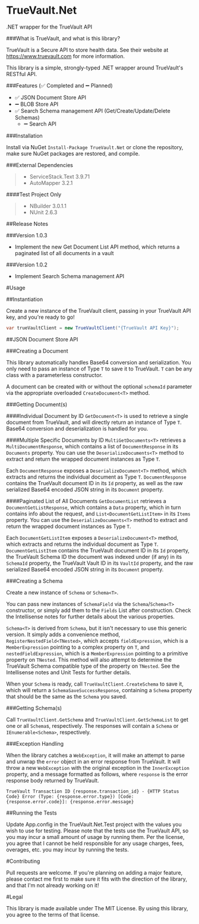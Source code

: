 TrueVault.Net
=============

.NET wrapper for the TrueVault API

###What is TrueVault, and what is this library?

TrueVault is a Secure API to store health data. See their website at https://www.truevault.com for more information.

This library is a simple, strongly-typed .NET wrapper around TrueVault's RESTful API.

###Features (:white_check_mark: Completed and :heavy_minus_sign: Planned)

- :white_check_mark: JSON Document Store API
- :heavy_minus_sign: BLOB Store API
- :white_check_mark: Search Schema management API (Get/Create/Update/Delete Schemas)
  - :heavy_minus_sign: Search API

###Installation

Install via NuGet `Install-Package TrueVault.Net` or clone the repository, make sure NuGet packages are restored, and compile.

###External Dependencies

> - ServiceStack.Text 3.9.71
> - AutoMapper 3.2.1

####Test Project Only
> - NBuilder 3.0.1.1
> - NUnit 2.6.3

##Release Notes

###Version 1.0.3
- Implement the new Get Document List API method, which returns a paginated list of all documents in a vault

###Version 1.0.2
- Implement Search Schema management API

#Usage

##Instantiation

Create a new instance of the TrueVault client, passing in your TrueVault API key, and you're ready to go!

```csharp
var trueVaultClient = new TrueVaultClient("{TrueVault API Key}");
```

##JSON Document Store API

###Creating a  Document

This library automatically handles Base64 conversion and serialization. You only need to pass an instance of Type `T` to save it to TrueVault. `T` can be any class with a parameterless constructor.

A document can be created with or without the optional `schemaId` parameter via the appropriate overloaded `CreateDocument<T>` method.

###Getting Document(s)

####Individual Document by ID
`GetDocument<T>` is used to retrieve a single document from TrueVault, and will directly return an instance of Type `T`. Base64 conversion and deserialization is handled for you.

####Multiple Specific Documents by ID
`MultiGetDocuments<T>` retrieves a `MultiDocumentResponse`, which contains a list of `DocumentResponse` in its `Documents` property. You can use the `DeserializeDocuments<T>` method to extract and return the wrapped document instances as Type `T`.

Each `DocumentResponse` exposes a `DeserializeDocument<T>` method, which extracts and returns the individual document as Type `T`. `DocumentResponse` contains the TrueVault document ID in its `Id` property, as well as the raw serialized Base64 encoded JSON string in its `Document` property.

####Paginated List of All Documents
`GetDocumentList` retrieves a `DocumentGetListResponse`, which contains a `Data` property, which in turn contains info about the request, and `List<DocumentGetListItem>` in its `Items` property. You can use the `DeserializeDocuments<T>` method to extract and return the wrapped document instances as Type `T`.

Each `DocumentGetListItem` exposes a `DeserializeDocument<T>` method, which extracts and returns the individual document as Type `T`. `DocumentGetListItem` contains the TrueVault document ID in its `Id` property, the TrueVault Schema ID the document was indexed under (if any) in its `SchemaId` property, the TrueVault Vault ID in its `VaultId` property, and the raw serialized Base64 encoded JSON string in its `Document` property.

###Creating a Schema

Create a new instance of `Schema` or `Schema<T>`.

You can pass new instances of `SchemaField` via the `Schema`/`Schema<T>` constructor, or simply add them to the `Fields` List after construction. Check the Intellisense notes for further details about the various properties.

`Schema<T>` is derived from `Schema`, but it isn't necessary to use this generic version. It simply adds a convenience method, `RegisterNestedField<TNested>`, which accepts `fieldExpression`, which is a `MemberExpression` pointing to a complex property on `T`, and `nestedFieldExpression`, which is a `MemberExpression` pointing to a primitive property on `TNested`. This method will also attempt to determine the TrueVault Schema compatible type of the property on `TNested`. See the Intellisense notes and Unit Tests for further details.

When your `Schema` is ready, call `TrueVaultClient.CreateSchema` to save it, which will return a `SchemaSaveSuccessResponse`, containing a `Schema` property that should be the same as the `Schema` you saved.

###Getting Schema(s)

Call `TrueVaultClient.GetSchema` and `TrueVaultClient.GetSchemaList` to get one or all `Schema`s, respectively. The responses will contain a `Schema` or `IEnumerable<Schema>`, respectively.

###Exception Handling

When the library catches a `WebException`, it will make an attempt to parse and unwrap the `error` object in an error response from TrueVault. It will throw a new `WebException` with the original exception in the `InnerException` property, and a message formatted as follows, where `response` is the error response body returned by TrueVault.

`TrueVault Transaction ID {response.transaction_id} - {HTTP Status Code} Error (Type: {response.error.type}) [Code: {response.error.code}]: {response.error.message}`

##Running the Tests

Update App.config in the TrueVault.Net.Test project with the values you wish to use for testing. Please note that the tests use the TrueVault API, so you may incur a small amount of usage by running them. Per the license, you agree that I cannot be held responsible for any usage charges, fees, overages, etc. you may incur by running the tests.

#Contributing

Pull requests are welcome. If you're planning on adding a major feature, please contact me first to make sure it fits with the direction of the library, and that I'm not already working on it!

#Legal

This library is made available under The MIT License. By using this library, you agree to the terms of that license.
